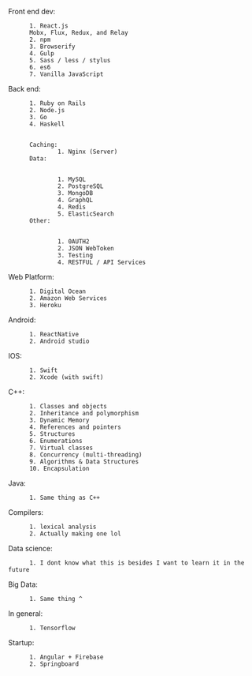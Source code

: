 Front end dev:


          1. React.js
          Mobx, Flux, Redux, and Relay
          2. npm
          3. Browserify
          4. Gulp
          5. Sass / less / stylus
          6. es6
          7. Vanilla JavaScript
          
          
Back end:


          1. Ruby on Rails
          2. Node.js
          3. Go
          4. Haskell
          
          
          Caching:
                  1. Nginx (Server)
          Data:
          
          
                  1. MySQL
                  2. PostgreSQL
                  3. MongoDB
                  4. GraphQL
                  4. Redis
                  5. ElasticSearch
          Other:
          
          
                  1. 0AUTH2
                  2. JSON WebToken
                  3. Testing
                  4. RESTFUL / API Services
Web Platform:


          1. Digital Ocean
          2. Amazon Web Services
          3. Heroku
Android:

          1. ReactNative
          2. Android studio
IOS:

          1. Swift
          2. Xcode (with swift)
C++:

          1. Classes and objects
          2. Inheritance and polymorphism
          3. Dynamic Memory 
          4. References and pointers
          5. Structures
          6. Enumerations
          7. Virtual classes
          8. Concurrency (multi-threading)
          9. Algorithms & Data Structures
          10. Encapsulation
Java:

          1. Same thing as C++
Compilers:

          1. lexical analysis
          2. Actually making one lol
Data science:

          1. I dont know what this is besides I want to learn it in the future
Big Data:

          1. Same thing ^
        
In general:

          1. Tensorflow
Startup:

          1. Angular + Firebase
          2. Springboard
